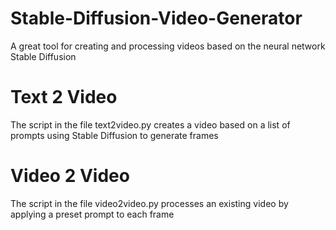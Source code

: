 # Stable-Diffusion-Video-Generator
A great tool for creating and processing videos based on the neural network Stable Diffusion

# Text 2 Video
The script in the file text2video.py creates a video based on a list of prompts using Stable Diffusion to generate frames

# Video 2 Video
The script in the file video2video.py processes an existing video by applying a preset prompt to each frame

